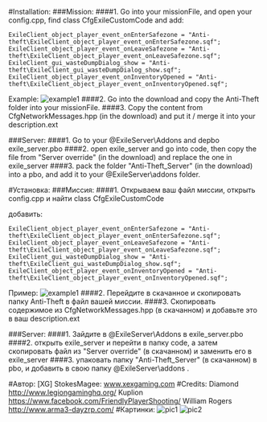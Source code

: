 #Installation:
###Mission:
####1. Go into your missionFile, and open your config.cpp, find
    class CfgExileCustomCode
and add:

	ExileClient_object_player_event_onEnterSafezone = "Anti-theft\ExileClient_object_player_event_onEnterSafezone.sqf";
	ExileClient_object_player_event_onLeaveSafezone = "Anti-theft\ExileClient_object_player_event_onLeaveSafezone.sqf";
	ExileClient_gui_wasteDumpDialog_show = "Anti-theft\ExileClient_gui_wasteDumpDialog_show.sqf";
	ExileClient_object_player_event_onInventoryOpened = "Anti-theft\ExileClient_object_player_event_onInventoryOpened.sqf";
Example:
![example1](https://pp.vk.me/c604617/v604617816/ac29/cb-zf0FdqHg.jpg)
####2. Go into the download and copy the Anti-Theft folder into your missionFile.
####3. Copy the content from CfgNetworkMessages.hpp (in the download) and put it / merge it into your description.ext

###Server:
####1. Go to your @ExileServer\Addons and depbo exile_server.pbo
####2. open exile_server and go into code, then copy the file from "Server override" (in the download) and replace the one in exile_server
####3. pack the folder "Anti-Theft_Server" (in the download) into a pbo, and add it to your @ExileServer\addons folder.


#Установка:
###Миссия:
####1. Открываем ваш файл миссии, открыть config.cpp и найти
    class CfgExileCustomCode

добавить:

	ExileClient_object_player_event_onEnterSafezone = "Anti-theft\ExileClient_object_player_event_onEnterSafezone.sqf";
	ExileClient_object_player_event_onLeaveSafezone = "Anti-theft\ExileClient_object_player_event_onLeaveSafezone.sqf";
	ExileClient_gui_wasteDumpDialog_show = "Anti-theft\ExileClient_gui_wasteDumpDialog_show.sqf";
	ExileClient_object_player_event_onInventoryOpened = "Anti-theft\ExileClient_object_player_event_onInventoryOpened.sqf";

Пример:
![example1](https://pp.vk.me/c604617/v604617816/ac29/cb-zf0FdqHg.jpg)
####2. Перейдите в скачанное и скопировать папку Anti-Theft в файл вашей миссии.
####3. Скопировать содержимое из CfgNetworkMessages.hpp (в скачанном) и добавьте это в ваш description.ext

###Server:
####1. Зайдите в @ExileServer\Addons в exile_server.pbo
####2. открыть exile_server и перейти в папку code, а затем скопировать файл из "Server override" (в скачанном) и заменить его в exile_server
####3. упаковать папку "Anti-Theft_Server" (в скачанном) в pbo, и добавить в свою папку @ExileServer\addons .

#Автор:
	[XG] StokesMagee:
		www.xexgaming.com
#Credits:
	Diamond
		http://www.legiongaminghq.org/
	Kuplion
		https://www.facebook.com/FriendlyPlayerShooting/
	William Rogers
		http://www.arma3-dayzrp.com/
#Картинки:
![pic1](http://puu.sh/qtR5B/bba371f560.jpg)
![pic2](http://puu.sh/qtR4t/9821e787c2.jpg)
